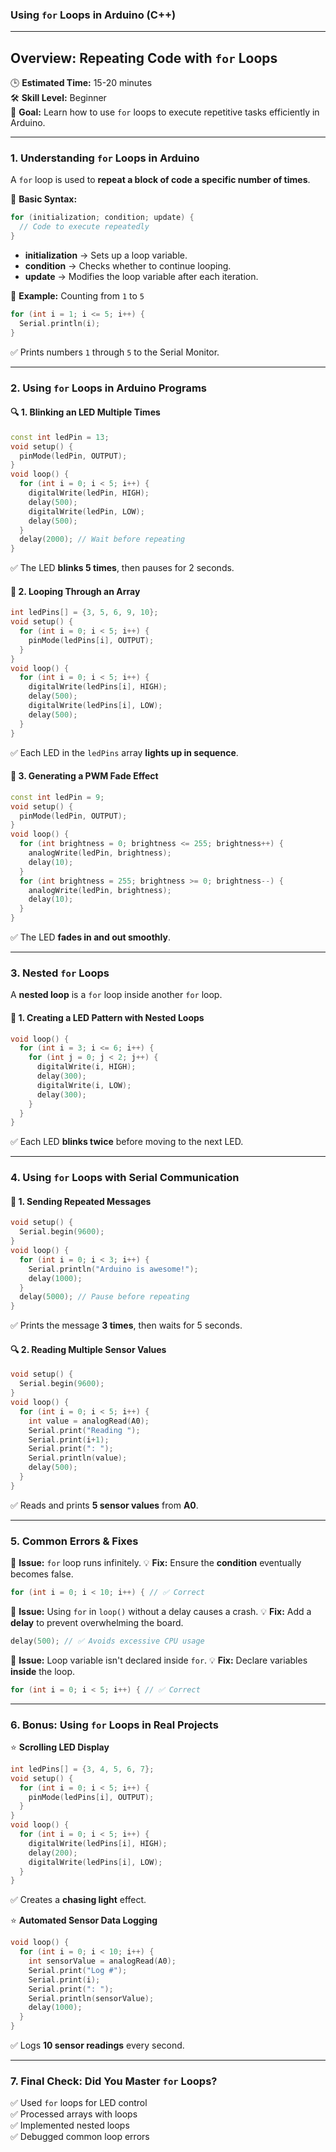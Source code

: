 ### **Using `for` Loops in Arduino (C++)**

---

## **Overview: Repeating Code with `for` Loops**  
🕒 **Estimated Time:** 15-20 minutes  
🛠 **Skill Level:** Beginner  
🎯 **Goal:** Learn how to use `for` loops to execute repetitive tasks efficiently in Arduino.

---

### **1. Understanding `for` Loops in Arduino**  
A `for` loop is used to **repeat a block of code a specific number of times**.

👀 **Basic Syntax:**  
```cpp
for (initialization; condition; update) {
  // Code to execute repeatedly
}
```
- **initialization** → Sets up a loop variable.
- **condition** → Checks whether to continue looping.
- **update** → Modifies the loop variable after each iteration.

📌 **Example:** Counting from `1` to `5`
```cpp
for (int i = 1; i <= 5; i++) {
  Serial.println(i);
}
```
✅ Prints numbers `1` through `5` to the Serial Monitor.

---

### **2. Using `for` Loops in Arduino Programs**  

#### 🔍 **1. Blinking an LED Multiple Times**
```cpp
const int ledPin = 13;
void setup() {
  pinMode(ledPin, OUTPUT);
}
void loop() {
  for (int i = 0; i < 5; i++) {
    digitalWrite(ledPin, HIGH);
    delay(500);
    digitalWrite(ledPin, LOW);
    delay(500);
  }
  delay(2000); // Wait before repeating
}
```
✅ The LED **blinks 5 times**, then pauses for 2 seconds.

#### 📑 **2. Looping Through an Array**
```cpp
int ledPins[] = {3, 5, 6, 9, 10};
void setup() {
  for (int i = 0; i < 5; i++) {
    pinMode(ledPins[i], OUTPUT);
  }
}
void loop() {
  for (int i = 0; i < 5; i++) {
    digitalWrite(ledPins[i], HIGH);
    delay(500);
    digitalWrite(ledPins[i], LOW);
    delay(500);
  }
}
```
✅ Each LED in the `ledPins` array **lights up in sequence**.

#### 🔄 **3. Generating a PWM Fade Effect**
```cpp
const int ledPin = 9;
void setup() {
  pinMode(ledPin, OUTPUT);
}
void loop() {
  for (int brightness = 0; brightness <= 255; brightness++) {
    analogWrite(ledPin, brightness);
    delay(10);
  }
  for (int brightness = 255; brightness >= 0; brightness--) {
    analogWrite(ledPin, brightness);
    delay(10);
  }
}
```
✅ The LED **fades in and out smoothly**.

---

### **3. Nested `for` Loops**
A **nested loop** is a `for` loop inside another `for` loop.

#### 📌 **1. Creating a LED Pattern with Nested Loops**
```cpp
void loop() {
  for (int i = 3; i <= 6; i++) {
    for (int j = 0; j < 2; j++) {
      digitalWrite(i, HIGH);
      delay(300);
      digitalWrite(i, LOW);
      delay(300);
    }
  }
}
```
✅ Each LED **blinks twice** before moving to the next LED.

---

### **4. Using `for` Loops with Serial Communication**

#### 🔗 **1. Sending Repeated Messages**
```cpp
void setup() {
  Serial.begin(9600);
}
void loop() {
  for (int i = 0; i < 3; i++) {
    Serial.println("Arduino is awesome!");
    delay(1000);
  }
  delay(5000); // Pause before repeating
}
```
✅ Prints the message **3 times**, then waits for 5 seconds.

#### 🔍 **2. Reading Multiple Sensor Values**
```cpp
void setup() {
  Serial.begin(9600);
}
void loop() {
  for (int i = 0; i < 5; i++) {
    int value = analogRead(A0);
    Serial.print("Reading ");
    Serial.print(i+1);
    Serial.print(": ");
    Serial.println(value);
    delay(500);
  }
}
```
✅ Reads and prints **5 sensor values** from **A0**.

---

### **5. Common Errors & Fixes**

🚨 **Issue:** `for` loop runs infinitely.
💡 **Fix:** Ensure the **condition** eventually becomes false.
```cpp
for (int i = 0; i < 10; i++) { // ✅ Correct
```

🚨 **Issue:** Using `for` in `loop()` without a delay causes a crash.
💡 **Fix:** Add a **delay** to prevent overwhelming the board.
```cpp
delay(500); // ✅ Avoids excessive CPU usage
```

🚨 **Issue:** Loop variable isn't declared inside `for`.
💡 **Fix:** Declare variables **inside** the loop.
```cpp
for (int i = 0; i < 5; i++) { // ✅ Correct
```

---

### **6. Bonus: Using `for` Loops in Real Projects**

⭐ **Scrolling LED Display**
```cpp
int ledPins[] = {3, 4, 5, 6, 7};
void setup() {
  for (int i = 0; i < 5; i++) {
    pinMode(ledPins[i], OUTPUT);
  }
}
void loop() {
  for (int i = 0; i < 5; i++) {
    digitalWrite(ledPins[i], HIGH);
    delay(200);
    digitalWrite(ledPins[i], LOW);
  }
}
```
✅ Creates a **chasing light** effect.

⭐ **Automated Sensor Data Logging**
```cpp
void loop() {
  for (int i = 0; i < 10; i++) {
    int sensorValue = analogRead(A0);
    Serial.print("Log #");
    Serial.print(i);
    Serial.print(": ");
    Serial.println(sensorValue);
    delay(1000);
  }
}
```
✅ Logs **10 sensor readings** every second.

---

### **7. Final Check: Did You Master `for` Loops?**  
✅ Used `for` loops for LED control  
✅ Processed arrays with loops  
✅ Implemented nested loops  
✅ Debugged common loop errors  

